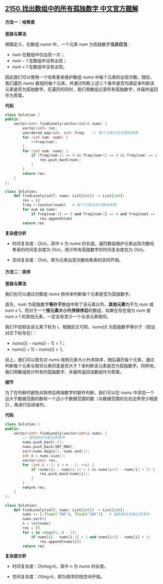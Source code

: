 ## [2150.找出数组中的所有孤独数字 中文官方题解](https://leetcode.cn/problems/find-all-lonely-numbers-in-the-array/solutions/100000/zhao-chu-shu-zu-zhong-de-suo-you-gu-du-s-dy7g)
#### 方法一：哈希表

**思路与算法**

根据定义，在数组 $\textit{nums}$ 中，一个元素 $\textit{num}$ 为孤独数字**当且仅当**：
- $\textit{num}$ 在数组中仅出现一次；
- $\textit{num} - 1$ 在数组中没有出现；
- $\textit{num} + 1$ 在数组中没有出现。

因此我们可以使用一个哈希表来维护数组 $\textit{nums}$ 中每个元素的出现次数。随后，我们遍历 $\textit{nums}$ 数组的每个元素，并通过判断上述三个条件是否均满足来判断该元素是否为孤独数字。在遍历的同时，我们用数组记录所有孤独数字，并最终返回作为答案。


**代码**

```C++ [sol1-C++]
class Solution {
public:
    vector<int> findLonely(vector<int>& nums) {
        vector<int> res;
        unordered_map<int, int> freq;   // 每个元素出现次数哈希表
        for (int num: nums) {
            ++freq[num];
        }
        for (int num: nums) {
            if (freq[num-1] == 0 && freq[num+1] == 0 && freq[num] == 1) {
                res.push_back(num);
            }
        }
        return res;
    }
};
```


```Python [sol1-Python3]
class Solution:
    def findLonely(self, nums: List[int]) -> List[int]:
        res = []
        freq = Counter(nums)   # 每个元素出现次数哈希表
        for num in nums:
            if freq[num-1] == 0 and freq[num+1] == 0 and freq[num] == 1:
                res.append(num)
        return res
```


**复杂度分析**

- 时间复杂度：$O(n)$，其中 $n$ 为 $\textit{nums}$ 的长度。遍历数组维护元素出现次数哈希表的时间复杂度为 $O(n)$，统计所有孤独数字的时间复杂度也为 $O(n)$。

- 空间复杂度：$O(n)$，即为元素出现次数哈希表的空间开销。


#### 方法二：排序

**思路与算法**

我们也可以通过对数组 $\textit{nums}$ 排序来判断每个元素是否为孤独数字。

首先，$\textit{num}$ 为孤独数字**等价于**数组中除了该元素以外，**其他元素**均不为 $\textit{num}$ 或 $\textit{num} \pm 1$。而对于一个**按元素大小升序排序后**的数组，如果在存在值为 $\textit{num}$ 或 $\textit{num} \pm 1$ 的其他元素，一定会有至少一个与该元素相邻。

我们不妨假设该元素下标为 $i$，根据前文可知，$\textit{nums}[i]$ 为孤独数字等价于（假设对应下标存在）：
- $\textit{nums}[i] - \textit{nums}[i-1] > 1$；
- $\textit{nums}[i+1] - \textit{nums}[i] > 1$。

综上，我们可以首先对 $\textit{nums}$ 按照元素大小升序排序，随后遍历每个元素，通过判断每个元素与相邻元素的差是否大于 $1$ 来判断该元素是否为孤独数字。同样地，我们用数组统计所有的孤独数字，并最终返回该数组作为答案。

**细节**

为了在判断时避免对排序后两端数字的额外判断，我们可以在 $\textit{nums}$ 中添加一个远大于数据范围的数和一个远小于数据范围的数（与数据范围的左右边界至少相差 $2$），再进行后续操作。

**代码**

```C++ [sol1-C++]
class Solution {
public:
    vector<int> findLonely(vector<int>& nums) {
        // 避免额外判断边界条件
        nums.push_back(-2);
        nums.push_back(INT_MAX);
        sort(nums.begin(), nums.end());
        int n = nums.size();
        vector<int> res;
        for (int i = 1; i < n - 1; ++i) {
            if (nums[i] - nums[i-1] > 1 && nums[i+1] - nums[i] > 1) {
                res.push_back(nums[i]);
            }
        }
        return res;
    }
};
```


```Python [sol1-Python3]
class Solution:
    def findLonely(self, nums: List[int]) -> List[int]:
        nums += [-float("INF"), float("INF")]   # 避免额外判断边界条件
        nums.sort()
        n = len(nums)
        res = []
        for i in range(1, n - 1):
            if nums[i] - nums[i-1] > 1 and nums[i+1] - nums[i] > 1:
                res.append(nums[i])
        return res
```


**复杂度分析**

- 时间复杂度：$O(n \log n)$，其中 $n$ 为 $\textit{nums}$ 的长度。

- 空间复杂度：$O(\log n)$，即为排序的栈空间开销。